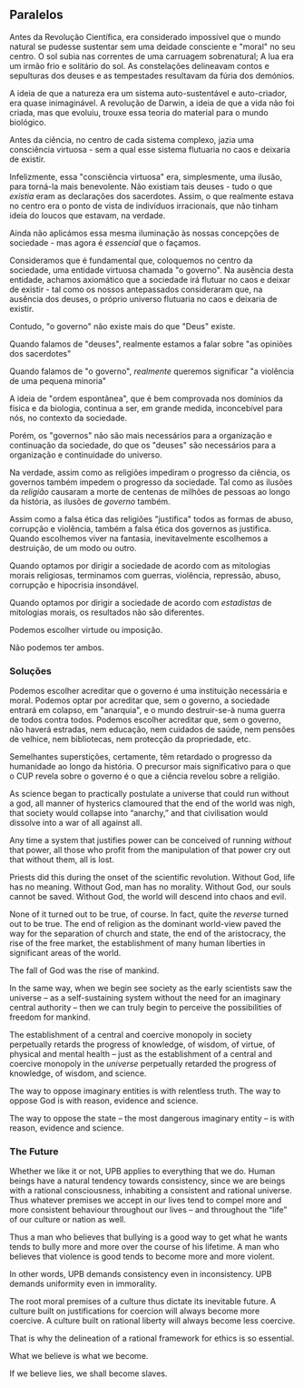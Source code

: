 ## Paralelos

Antes da Revolução Científica, era considerado impossível que o mundo natural se pudesse sustentar sem uma deidade consciente e "moral" no seu centro. O sol subia nas correntes de uma carruagem sobrenatural; A lua era um irmão frio e solitário do sol. As constelações delineavam contos e sepulturas dos deuses e as tempestades resultavam da fúria dos demónios.

A ideia de que a natureza era um sistema auto-sustentável e auto-criador, era quase inimaginável. A revolução de Darwin, a ideia de que a vida não foi criada, mas que evoluiu, trouxe essa teoria do material para o mundo biológico.

Antes da ciência, no centro de cada sistema complexo, jazia uma consciência virtuosa - sem a qual esse sistema flutuaria no caos e deixaria de existir.

Infelizmente, essa "consciência virtuosa" era, simplesmente, uma ilusão, para torná-la mais benevolente. Não existiam tais deuses - tudo o que *existia* eram as declarações dos sacerdotes. Assim, o que realmente estava no centro era o ponto de vista de indivíduos irracionais, que não tinham ideia do loucos que estavam, na verdade.

Ainda não aplicámos essa mesma iluminação às nossas concepções de sociedade - mas agora é *essencial* que o façamos.

Consideramos que é fundamental que, coloquemos no centro da sociedade, uma entidade virtuosa chamada "o governo". Na ausência desta entidade, achamos axiomático que a sociedade irá flutuar no caos e deixar de existir - tal como os nossos antepassados consideraram que, na ausência dos deuses, o próprio universo flutuaria no caos e deixaria de existir.

Contudo, "o governo" não existe mais do que "Deus" existe.

Quando falamos de "deuses", realmente estamos a falar sobre "as opiniões dos sacerdotes"

Quando falamos de "o governo", *realmente* queremos significar "a violência de uma pequena minoria"

A ideia de "ordem espontânea", que é bem comprovada nos domínios da física e da biologia, continua a ser, em grande medida, inconcebível para nós, no contexto da sociedade.

Porém, os "governos" não são mais necessários para a organização e continuação da sociedade, do que os "deuses" são necessários para a organização e continuidade do universo.

Na verdade, assim como as religiões impediram o progresso da ciência, os governos também impedem o progresso da sociedade. Tal como as ilusões da *religião* causaram a morte de centenas de milhões de pessoas ao longo da história, as ilusões de *governo* também.

Assim como a falsa ética das religiões "justifica" todos as formas de abuso, corrupção e violência, também a falsa ética dos governos as justifica. Quando escolhemos viver na fantasia, inevitavelmente escolhemos a destruição, de um modo ou outro.

Quando optamos por dirigir a sociedade de acordo com as mitologias morais religiosas, terminamos com guerras, violência, repressão, abuso, corrupção e hipocrisia insondável.

Quando optamos por dirigir a sociedade de acordo com *estadistas* de mitologias morais, os resultados não são diferentes.

Podemos escolher virtude ou imposição.

Não podemos ter ambos.

### Soluções

Podemos escolher acreditar que o governo é uma instituição necessária e moral. Podemos optar por acreditar que, sem o governo, a sociedade entrará em colapso, em "anarquia", e o mundo destruir-se-à numa guerra de todos contra todos. Podemos escolher acreditar que, sem o governo, não haverá estradas, nem educação, nem cuidados de saúde, nem pensões de velhice, nem bibliotecas, nem protecção da propriedade, etc.

Semelhantes superstições, certamente, têm retardado o progresso da humanidade ao longo da história. O precursor mais significativo para o que o CUP revela sobre o governo é o que a ciência revelou sobre a religião.

As science began to practically postulate a universe that could run without a god, all manner of hysterics clamoured that the end of the world was nigh, that society would collapse into “anarchy,” and that civilisation would dissolve into a war of all against all.

Any time a system that justifies power can be conceived of running *without* that power, all those who profit from the manipulation of that power cry out that without them, all is lost.

Priests did this during the onset of the scientific revolution. Without God, life has no meaning. Without God, man has no morality. Without God, our souls cannot be saved. Without God, the world will descend into chaos and evil.

None of it turned out to be true, of course. In fact, quite the *reverse* turned out to be true. The end of religion as the dominant world-view paved the way for the separation of church and state, the end of the aristocracy, the rise of the free market, the establishment of many human liberties in significant areas of the world.

The fall of God was the rise of mankind.

In the same way, when we begin see society as the early scientists saw the universe – as a self-sustaining system without the need for an imaginary central authority – then we can truly begin to perceive the possibilities of freedom for mankind.

The establishment of a central and coercive monopoly in society perpetually retards the progress of knowledge, of wisdom, of virtue, of physical and mental health – just as the establishment of a central and coercive monopoly in the *universe* perpetually retarded the progress of knowledge, of wisdom, and science.

The way to oppose imaginary entities is with relentless truth. The way to oppose God is with reason, evidence and science.

The way to oppose the state – the most dangerous imaginary entity – is with reason, evidence and science.

### The Future

Whether we like it or not, UPB applies to everything that we do. Human beings have a natural tendency towards consistency, since we are beings with a rational consciousness, inhabiting a consistent and rational universe. Thus whatever premises we accept in our lives tend to compel more and more consistent behaviour throughout our lives – and throughout the “life” of our culture or nation as well.

Thus a man who believes that bullying is a good way to get what he wants tends to bully more and more over the course of his lifetime. A man who believes that violence is good tends to become more and more violent.

In other words, UPB demands consistency even in inconsistency. UPB demands uniformity even in immorality.

The root moral premises of a culture thus dictate its inevitable future. A culture built on justifications for coercion will always become more coercive. A culture built on rational liberty will always become less coercive.

That is why the delineation of a rational framework for ethics is so essential.

What we believe is what we become.

If we believe lies, we shall become slaves.